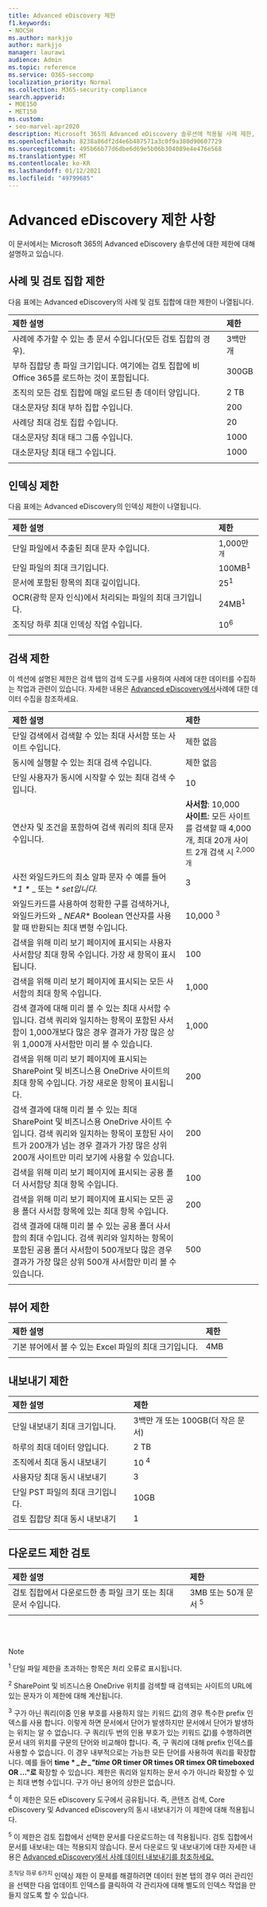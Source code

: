 ```yaml
---
title: Advanced eDiscovery 제한
f1.keywords:
- NOCSH
ms.author: markjjo
author: markjjo
manager: laurawi
audience: Admin
ms.topic: reference
ms.service: O365-seccomp
localization_priority: Normal
ms.collection: M365-security-compliance
search.appverid:
- MOE150
- MET150
ms.custom:
- seo-marvel-apr2020
description: Microsoft 365의 Advanced eDiscovery 솔루션에 적용될 사례 제한, 인덱싱 제한 및 검색 제한에 대해 자세히 알아보십시오.
ms.openlocfilehash: 8238a86df2d4e6b487571a3c0f9a380d90607729
ms.sourcegitcommit: 495b66b77d6dbe6d69e5b06b304089e4e476e568
ms.translationtype: MT
ms.contentlocale: ko-KR
ms.lasthandoff: 01/12/2021
ms.locfileid: "49799685"
---
```

# <a name="limits-in-advanced-ediscovery"></a>Advanced eDiscovery 제한 사항

이 문서에서는 Microsoft 365의 Advanced eDiscovery 솔루션에 대한 제한에 대해 설명하고 있습니다.

## <a name="case-and-review-set-limits"></a>사례 및 검토 집합 제한

다음 표에는 Advanced eDiscovery의 사례 및 검토 집합에 대한 제한이 나열됩니다.

| 제한 설명 | 제한 |
|:-----|:-----|
|사례에 추가할 수 있는 총 문서 수입니다(모든 검토 집합의 경우).  <br/> |3백만 개 <br/> |
|부하 집합당 총 파일 크기입니다. 여기에는 검토 집합에 비 Office 365를 로드하는 것이 포함됩니다.  <br/> |300GB <br/> |
|조직의 모든 검토 집합에 매일 로드된 총 데이터 양입니다.<br/> |2 TB <br/> |
|대소문자당 최대 부하 집합 수입니다.  <br/> |200 <br/> |
|사례당 최대 검토 집합 수입니다.  <br/> |20 <br/> |
|대소문자당 최대 태그 그룹 수입니다.  <br/> |1000 <br/> |
|대소문자당 최대 태그 수입니다.  <br/> |1000 <br/> |
|||

## <a name="indexing-limits"></a>인덱싱 제한

다음 표에는 Advanced eDiscovery의 인덱싱 제한이 나열됩니다.

| 제한 설명 | 제한 |
  |:-----|:-----|
  |단일 파일에서 추출된 최대 문자 수입니다.  <br/> |1,000만<sup>개</sup> <br/> |
  |단일 파일의 최대 크기입니다.   <br/> |100MB<sup>1</sup> <br/> |
  |문서에 포함된 항목의 최대 깊이입니다.  <br/> |25<sup>1</sup> <br/> |
  |OCR(광학 문자 인식)에서 처리되는 파일의 최대 크기입니다.  <br/> |24MB<sup>1</sup> <br/> 
  |조직당 하루 최대 인덱싱 작업 수입니다. <br/> |10<sup>6</sup> <br/>|  
|||

## <a name="search-limits"></a>검색 제한

이 섹션에 설명된 제한은 검색 탭의  검색 도구를 사용하여 사례에 대한 데이터를 수집하는 작업과 관련이 있습니다. 자세한 내용은 [Advanced eDiscovery에서](collecting-data-for-ediscovery.md)사례에 대한 데이터 수집을 참조하세요.

| 제한 설명 | 제한 |
|:-----|:-----|
|단일 검색에서 검색할 수 있는 최대 사서함 또는 사이트 수입니다.  <br/> |제한 없음  <br/> |
|동시에 실행할 수 있는 최대 검색 수입니다.  <br/> |제한 없음  <br/> | 
|단일 사용자가 동시에 시작할 수 있는 최대 검색 수입니다.  <br/> |10   <br/> | 
|연산자 및 조건을 포함하여 검색 쿼리의 최대 문자 수입니다.  <br/> |**사서함**: 10,000<br/>**사이트**: 모든 사이트를 검색할 때 4,000개, 최대 20개 사이트 2개 검색 시 <sup>2,000개</sup> <br/> |
|사전 와일드카드의 최소 알파 문자 수 예를 들어 **1 \** _ 또는 _*\* set입니다.*_ <br/> |3   <br/> |  
|와일드카드를 사용하여 정확한 구를 검색하거나, 와일드카드와 _ *NEAR** Boolean 연산자를 사용할 때 반환되는 최대 변형 수입니다.  <br/> |10,000 <sup>3</sup> <br/> |
|검색을 위해 미리 보기 페이지에 표시되는 사용자 사서함당 최대 항목 수입니다. 가장 새 항목이 표시됩니다.   <br/> |100  <br/> |
|검색을 위해 미리 보기 페이지에 표시되는 모든 사서함의 최대 항목 수입니다.  <br/> |1,000  <br/> |
|검색 결과에 대해 미리 볼 수 있는 최대 사서함 수입니다.  검색 쿼리와 일치하는 항목이 포함된 사서함이 1,000개보다 많은 경우 결과가 가장 많은 상위 1,000개 사서함만 미리 볼 수 있습니다.<br/> |1,000  <br/> |
|검색을 위해 미리 보기 페이지에 표시되는 SharePoint 및 비즈니스용 OneDrive 사이트의 최대 항목 수입니다. 가장 새로운 항목이 표시됩니다.  <br/> |200  <br/> |
|검색 결과에 대해 미리 볼 수 있는 최대 SharePoint 및 비즈니스용 OneDrive 사이트 수입니다. 검색 쿼리와 일치하는 항목이 포함된 사이트가 200개가 넘는 경우 결과가 가장 많은 상위 200개 사이트만 미리 보기에 사용할 수 있습니다.  <br/> |200  <br/> |
|검색을 위해 미리 보기 페이지에 표시되는 공용 폴더 사서함당 최대 항목 수입니다.  <br/> |100  <br/> |
|검색을 위해 미리 보기 페이지에 표시되는 모든 공용 폴더 사서함 항목에 있는 최대 항목 수입니다.  <br/> |200  <br/> |
|검색 결과에 대해 미리 볼 수 있는 공용 폴더 사서함의 최대 수입니다. 검색 쿼리와 일치하는 항목이 포함된 공용 폴더 사서함이 500개보다 많은 경우 결과가 가장 많은 상위 500개 사서함만 미리 볼 수 있습니다.  <br/> |500  <br/> |
|||

## <a name="viewer-limits"></a>뷰어 제한

| 제한 설명 | 제한 |
|:-----|:-----|
|기본 뷰어에서 볼 수 있는 Excel 파일의 최대 크기입니다.  <br/> |4MB  <br/> |
|||

## <a name="export-limits"></a>내보내기 제한

| 제한 설명 | 제한 |
|:-----|:-----|
|단일 내보내기 최대 크기입니다.|3백만 개 또는 100GB(더 작은 문서)|
|하루의 최대 데이터 양입니다. | 2 TB |
|조직에서 최대 동시 내보내기 | 10 <sup>4</sup> |
|사용자당 최대 동시 내보내기 | 3  |
|단일 PST 파일의 최대 크기입니다. | 10GB |
|검토 집합당 최대 동시 내보내기 | 1  |
|||

## <a name="review-set-download-limits"></a>다운로드 제한 검토

| 제한 설명 | 제한 |
|:-----|:-----|
|검토 집합에서 다운로드한 총 파일 크기 또는 최대 문서 수입니다.  <br/> |3MB 또는 50개 문서 <sup>5</sup>|
|||

<br/>
<br/>

> [!NOTE]
> <sup>1</sup> 단일 파일 제한을 초과하는 항목은 처리 오류로 표시됩니다.
>
> <sup>2</sup> SharePoint 및 비즈니스용 OneDrive 위치를 검색할 때 검색되는 사이트의 URL에 있는 문자가 이 제한에 대해 계산됩니다.
>
> <sup>3</sup> 구가 아닌 쿼리(이중 인용 부호를 사용하지 않는 키워드 값)의 경우 특수한 prefix 인덱스를 사용 합니다. 이렇게 하면 문서에서 단어가 발생하지만 문서에서 단어가 발생하는 위치는 알 수 없습니다. 구 쿼리(두 번의 인용 부호가 있는 키워드 값)를 수행하려면 문서 내의 위치를 구문의 단어와 비교해야 합니다. 즉, 구 쿼리에 대해 prefix 인덱스를 사용할 수 없습니다. 이 경우 내부적으로는 가능한 모든 단어를 사용하여 쿼리를 확장합니다. 예를 들어 **time \* *_는 _"time* OR timer OR times OR timex OR timeboxed OR ..."로** 확장할 수 있습니다. 제한은 쿼리와 일치하는 문서 수가 아니라 확장할 수 있는 최대 변형 수입니다. 구가 아닌 용어의 상한은 없습니다.
>
> <sup>4</sup> 이 제한은 모든 eDiscovery 도구에서 공유됩니다. 즉, 콘텐츠 검색, Core eDiscovery 및 Advanced eDiscovery의 동시 내보내기가 이 제한에 대해 적용됩니다.
>
> <sup>5</sup> 이 제한은 검토 집합에서 선택한 문서를 다운로드하는 데 적용됩니다. 검토 집합에서 문서를 내보내는 데는 적용되지 않습니다. 문서 다운로드 및 내보내기에 대한 자세한 내용은 [Advanced eDiscovery에서 사례 데이터 내보내기를 참조하세요.](exporting-data-ediscover20.md)
>
> <sup>조직당 하루 6가지</sup> 인덱싱 제한 이 문제를 해결하려면 데이터 원본 탭의 경우 여러 관리인을 선택한 다음 업데이트 인덱스를 클릭하여 각 관리자에 대해 별도의 인덱스 작업을 만들지 않도록 할 수 있습니다.   
